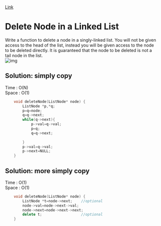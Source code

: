 [Link](https://leetcode.com/problems/delete-node-in-a-linked-list/)
# Delete Node in a Linked List
Write a function to delete a node in a singly-linked list. You will not be given access to the head of the list, instead you will be given access to the node to be deleted directly.
It is guaranteed that the node to be deleted is not a tail node in the list.
<br>
![img](https://assets.leetcode.com/uploads/2020/09/01/node1.jpg)

## Solution: simply copy
Time : O(N)<br>
Space : O(1)
```cpp
    void deleteNode(ListNode* node) {
        ListNode *p,*q;
        p=q=node;
        q=q->next;
        while(q->next){
            p->val=q->val;
            p=q;
            q=q->next;
            
        }
        p->val=q->val;
        p->next=NULL;
    }
```
## Solution: more simply copy
Time : O(1)<br>
Space : O(1)
```cpp
    void deleteNode(ListNode* node) {
        ListNode *t=node->next;    //optional
        node->val=node->next->val;
        node->next=node->next->next;
        delete t;                  //optional
    }
```